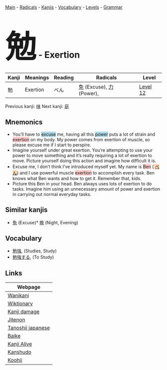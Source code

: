 <style> bigfont {font-size: 100px}</style>
[Main](../README.md) -
[Radicals](../radicals.md) -
[Kanjis](../kanjis.md) -
[Vocabulary](../vocabulary.md) -
[Levels](../levels.md) -
[Grammar](../grammar.md)
# <bigfont> 勉</bigfont> - Exertion 

| Kanji | Meanings | Reading | Radicals | Level |
| --- | --- | --- | --- | --- |
| 勉 | Exertion | べん | [免](../radicals/免.md) (Excuse), [力](../radicals/力.md) (Power),  | [Level 12](../levels/wk_level12.md) |

Previous kanji: [味](味.md) Next kanji: [庭](庭.md) 

## Mnemonics
 * You’ll have to <span style="background-color:#ADD8E6"> excuse</span> me, having all this <span style="background-color:#ADD8E6"> power</span> puts a lot of strain and <span style="background-color:#ffcccb"> exertion</span> on my body. My power comes from exertion of muscle, so please excuse me if I start to perspire.
* Imagine yourself under great exertion. You’re attempting to use your power to move something and it’s really requiring a lot of exertion to move. Picture yourself doing this action and imagine how difficult it is.
* Excuse me, I don’t think I’ve introduced myself yet. My name is <span style="background-color:#ffcccb"> Ben</span> (<span style="background-color:#fed8b1"> [べん](https://jisho.org/search/べん)</span>) and I use powerful muscle <span style="background-color:#ffcccb"> exertion</span> to accomplish every task. Ben knows what Ben wants and how to get it. Remember that, kids.
* Picture this Ben in your head. Ben always uses lots of exertion to do tasks. Imagine him using an unnecessary amount of power and exertion in carrying out normal everyday tasks.


## Similar kanjis
 * [免](免.md) (Excuse)* [晩](晩.md) (Night, Evening)


## Vocabulary
 * [勉強](../vocabulary/勉.md), (Studies, Study)
* [勉強する](../vocabulary/勉.md), (To Study)



## Links 

| Webpage |
| --- |
| [Wanikani          ](https://www.wanikani.com/kanji/勉) |
| [Wiktionary        ](https://en.wiktionary.org/wiki/勉) |
| [Kanji damage      ](http://www.kanjidamage.com/kanji/search?utf8=✓&q=勉) |
| [Jitenon           ](https://jitenon.com/kanji/勉) |
| [Tanoshii japanese ](https://www.tanoshiijapanese.com/dictionary/kanji.cfm?k=勉) |
| [Baike             ](https://baike.baidu.com/item/勉) |
| [Kanji Alive       ](https://app.kanjialive.com/勉) |
| [Kanshudo          ](https://www.kanshudo.com/searchmn?q=勉) |
| [Koohii            ](https://kanji.koohii.com/study/kanji/勉) |
